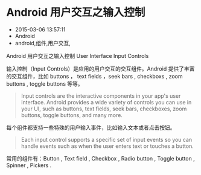 # Android 用户交互之输入控制
- 2015-03-06 13:57:11
- Android
- android,组件,用户交互,

<!--markdown-->Android 用户交互之输入控制 User Interface Input Controls


<!--more-->


输入控制（Input Controls）是应用的用户交互的交互组件。Android 提供了丰富的交互组件，比如 buttons ， text fields ，seek bars , checkboxs , zoom buttons , toggle buttons 等等。 

> Input controls are the interactive components in your app's user interface. Android provides a wide variety of controls you can use in your UI, such as buttons, text fields, seek bars, checkboxes, zoom buttons, toggle buttons, and many more.

每个组件都支持一些特殊的用户输入事件，比如输入文本或者点击按钮。

> Each input control supports a specific set of input events so you can handle events such as when the user enters text or touches a button.

常用的组件有：Button , Text field , Checkbox , Radio button , Toggle button , Spinner , Pickers .